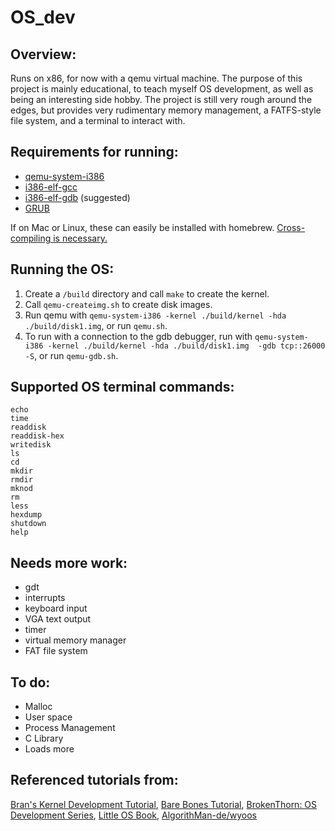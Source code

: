 **OS_dev**
=====
## Overview:
Runs on x86, for now with a qemu virtual machine. The purpose of this project is mainly educational, to teach myself OS development, as well as being an interesting side hobby. The project is still very rough around the edges, but provides very rudimentary memory management, a FATFS-style file system, and a terminal to interact with.

## Requirements for running:
- [qemu-system-i386](https://www.qemu.org/)
- [i386-elf-gcc](https://github.com/nativeos/homebrew-i386-elf-toolchain)
- [i386-elf-gdb](https://formulae.brew.sh/formula/i386-elf-gdb#default) (suggested)
- [GRUB](https://www.gnu.org/software/grub/)

If on Mac or Linux, these can easily be installed with homebrew. [Cross-compiling is necessary.](https://wiki.osdev.org/GCC_Cross-Compiler)

## Running the OS:

1. Create a `/build` directory and call `make` to create the kernel.
2. Call `qemu-createimg.sh` to create disk images.
3. Run qemu with `qemu-system-i386 -kernel ./build/kernel -hda ./build/disk1.img`, or run `qemu.sh`.
4. To run with a connection to the gdb debugger, run with `qemu-system-i386 -kernel ./build/kernel -hda ./build/disk1.img  -gdb tcp::26000 -S`, or run `qemu-gdb.sh`.

## Supported OS terminal commands:
```
echo
time
readdisk
readdisk-hex
writedisk
ls
cd
mkdir
rmdir
mknod
rm
less
hexdump
shutdown
help
```

## Needs more work:
- gdt
- interrupts
- keyboard input
- VGA text output
- timer
- virtual memory manager
- FAT file system

## To do:
- Malloc
- User space
- Process Management
- C Library
- Loads more

## Referenced tutorials from:
[Bran's Kernel Development Tutorial](http://www.osdever.net/bkerndev/Docs/intro.htm), [Bare Bones Tutorial](https://wiki.osdev.org/Bare_Bones), [BrokenThorn: OS Development Series](http://www.brokenthorn.com/Resources/OSDevIndex.html), [Little OS Book](https://littleosbook.github.io/), [AlgorithMan-de/wyoos](https://github.com/AlgorithMan-de/wyoos)
